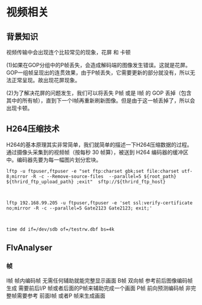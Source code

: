 # 视频相关

## 背景知识

视频传输中会出现连个比较常见的现象，花屏 和 卡顿

(1)如果在GOP分组中的P帧丢失，会造成解码端的图像发生错误。这就是花屏。GOP一组帧呈现出的连贯效果，由于P帧丢失，它需要更新的部分就没有，所以无法正常呈现。故出现花屏现象。

(2)为了解决花屏的问题发生，我们可以将丢失 P帧 或是 I帧 的 GOP 丢掉（包含其中的所有帧），直到下一个I帧再重新刷新图像。但是由于这一帧丢掉了，所以会出现卡顿。

## H264压缩技术

H264的基本原理其实非常简单，我们就简单的描述一下H264压缩数据的过程。通过摄像头采集到的视频帧（按每秒 30 帧算），被送到 H264 编码器的缓冲区中。编码器先要为每一幅图片划分宏块。 

 

```
lftp -u ftpuser,ftpuser -e "set ftp:charset gbk;set file:charset utf-8;mirror -R -c --Remove-source-files  --parallel=5 ${root_path} ${thrird_ftp_upload_path} ;exit"  sftp://${thrird_ftp_host}



lftp 192.168.99.205 -u ftpuser,ftpuser -e 'set ssl:verify-certificate no;mirror -R -c --parallel=5 Gate2123 Gate2123; exit;'



time dd if=/dev/sdb of=/testrw.dbf bs=4k
```



## FlvAnalyser

### 帧
I帧 帧内编码帧 无需任何辅助就能完整显示画面
B帧 双向帧 参考前后图像编码帧生成 需要前后I/P 帧或者后面的P帧来辅助完成一个画面
P帧 前向预测编码帧 非完整帧需要参考 前面I帧 或者P 帧来生成画面